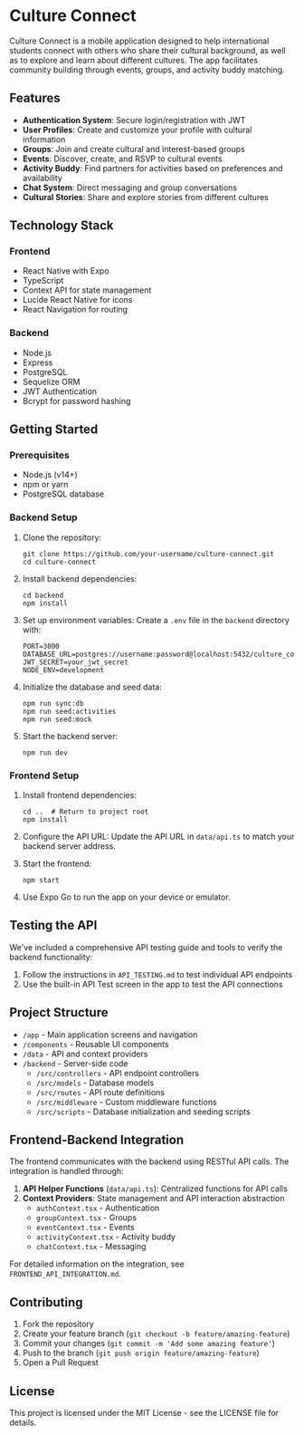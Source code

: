 # Culture Connect

Culture Connect is a mobile application designed to help international students connect with others who share their cultural background, as well as to explore and learn about different cultures. The app facilitates community building through events, groups, and activity buddy matching.

## Features

- **Authentication System**: Secure login/registration with JWT
- **User Profiles**: Create and customize your profile with cultural information
- **Groups**: Join and create cultural and interest-based groups
- **Events**: Discover, create, and RSVP to cultural events
- **Activity Buddy**: Find partners for activities based on preferences and availability
- **Chat System**: Direct messaging and group conversations
- **Cultural Stories**: Share and explore stories from different cultures

## Technology Stack

### Frontend
- React Native with Expo
- TypeScript
- Context API for state management
- Lucide React Native for icons
- React Navigation for routing

### Backend
- Node.js
- Express
- PostgreSQL
- Sequelize ORM
- JWT Authentication
- Bcrypt for password hashing

## Getting Started

### Prerequisites
- Node.js (v14+)
- npm or yarn
- PostgreSQL database

### Backend Setup
1. Clone the repository:
   ```
   git clone https://github.com/your-username/culture-connect.git
   cd culture-connect
   ```

2. Install backend dependencies:
   ```
   cd backend
   npm install
   ```

3. Set up environment variables:
   Create a `.env` file in the `backend` directory with:
   ```
   PORT=3000
   DATABASE_URL=postgres://username:password@localhost:5432/culture_connect
   JWT_SECRET=your_jwt_secret
   NODE_ENV=development
   ```

4. Initialize the database and seed data:
   ```
   npm run sync:db
   npm run seed:activities
   npm run seed:mock
   ```

5. Start the backend server:
   ```
   npm run dev
   ```

### Frontend Setup
1. Install frontend dependencies:
   ```
   cd ..  # Return to project root
   npm install
   ```

2. Configure the API URL:
   Update the API URL in `data/api.ts` to match your backend server address.

3. Start the frontend:
   ```
   npm start
   ```

4. Use Expo Go to run the app on your device or emulator.

## Testing the API

We've included a comprehensive API testing guide and tools to verify the backend functionality:

1. Follow the instructions in `API_TESTING.md` to test individual API endpoints
2. Use the built-in API Test screen in the app to test the API connections

## Project Structure

- `/app` - Main application screens and navigation
- `/components` - Reusable UI components
- `/data` - API and context providers
- `/backend` - Server-side code
  - `/src/controllers` - API endpoint controllers
  - `/src/models` - Database models
  - `/src/routes` - API route definitions
  - `/src/middleware` - Custom middleware functions
  - `/src/scripts` - Database initialization and seeding scripts

## Frontend-Backend Integration

The frontend communicates with the backend using RESTful API calls. The integration is handled through:

1. **API Helper Functions** (`data/api.ts`): Centralized functions for API calls
2. **Context Providers**: State management and API interaction abstraction
   - `authContext.tsx` - Authentication
   - `groupContext.tsx` - Groups
   - `eventContext.tsx` - Events
   - `activityContext.tsx` - Activity buddy
   - `chatContext.tsx` - Messaging

For detailed information on the integration, see `FRONTEND_API_INTEGRATION.md`.

## Contributing

1. Fork the repository
2. Create your feature branch (`git checkout -b feature/amazing-feature`)
3. Commit your changes (`git commit -m 'Add some amazing feature'`)
4. Push to the branch (`git push origin feature/amazing-feature`)
5. Open a Pull Request

## License

This project is licensed under the MIT License - see the LICENSE file for details.
